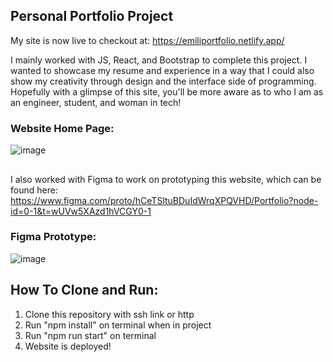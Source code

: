 ## Personal Portfolio Project
My site is now live to checkout at: https://emiliportfolio.netlify.app/

I mainly worked with JS, React, and Bootstrap to complete this project. I wanted to showcase my resume and experience in a way that I could also show my creativity through design and the interface side of programming. Hopefully with a glimpse of this site, you'll be more aware as to who I am as an engineer, student, and woman in tech!
### Website Home Page:
![image](https://github.com/user-attachments/assets/bb6aa652-dc0f-467a-b274-2e3088b66e9b)


##

I also worked with Figma to work on prototyping this website, which can be found here: https://www.figma.com/proto/hCeTSltuBDuIdWrqXPQVHD/Portfolio?node-id=0-1&t=wUVw5XAzd1hVCGY0-1
### Figma Prototype:
![image](https://github.com/user-attachments/assets/8984dc4c-e0ba-458a-901b-2cafebe6108e)

## How To Clone and Run:
1. Clone this repository with ssh link or http
2. Run "npm install" on terminal when in project
3. Run "npm run start" on terminal
4. Website is deployed!
